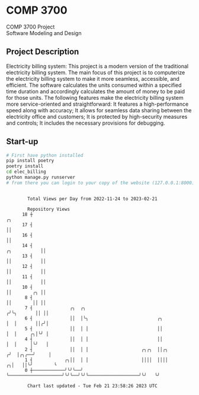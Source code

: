# COMP 3700
COMP 3700 Project  
Software Modeling and Design
## Project Description
Electricity billing system: This project is a modern version of the traditional electricity billing system. The main focus of this project is to computerize the electricity billing system to make it more seamless, accessible, and efficient. The software calculates the units consumed within a specified time duration and accordingly calculates the amount of money to be paid for those units. The following features make the electricity billing system more service-oriented and straightforward: It features a high-performance speed along with accuracy; It allows for seamless data sharing between the electricity office and customers; It is protected by high-security measures and controls; It includes the necessary provisions for debugging.

## Start-up
```bash
# First have python installed
pip install poetry
poetry install
cd elec_billing
python manage.py runserver
# from there you can login to your copy of the website (127.0.0.1:8000), default creds are admin/admin
```

```

        Total Views per Day from 2022-11-24 to 2023-02-21

        Repository Views
      18 ┼                                                                                       ╭╮
      17 ┤                                                                                       ││
      16 ┤                                                                                       ││
      14 ┤                                                                          ╭╮           ││
      13 ┤                                                                          ││           ││
      12 ┤                                                                          ││           ││
      11 ┤                                                                          ││           ││
      10 ┤                                                                          ││        ╭╮ ││
       8 ┤                                                                          ││        ││ ││
       7 ┤              ╭╮  ╭╮                                                     ╭╯╰╮       ││ ││
       6 ┤              ││  │╰╮                          ╭╮                        │  │       ││╭╯│
       5 ┤              ││  │ │                          ││                        │  │     ╭╮│╰╯ │
       4 ┤              ││  │ │                          ││                        │  │     │╰╯   │
       2 ┤              ││  │ │                    ╭╮╭╮  ││╭╮                     ╭╯  │╭╮╭──╯     │
       1 ┤            ╭╮││  │ │                    ││││  ││││                   ╭╮│   ││╰╯        ╰
       0 ┼────────────╯╰╯╰──╯ ╰────────────────────╯╰╯╰──╯╰╯╰───────────────────╯╰╯   ╰╯

        Chart last updated - Tue Feb 21 23:58:26 2023 UTC
        
```
